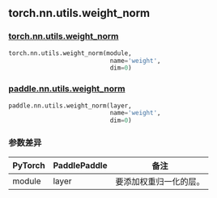 ## torch.nn.utils.weight_norm
### [torch.nn.utils.weight_norm](https://pytorch.org/docs/stable/generated/torch.nn.utils.weight_norm.html?highlight=nn+utils+weight_norm#torch.nn.utils.weight_norm)

```python
torch.nn.utils.weight_norm(module, 
                            name='weight', 
                            dim=0)
```

### [paddle.nn.utils.weight_norm](https://www.paddlepaddle.org.cn/documentation/docs/zh/api/paddle/nn/utils/weight_norm_cn.html#weight-norm)

```python
paddle.nn.utils.weight_norm(layer, 
                            name='weight', 
                            dim=0)
```
### 参数差异
| PyTorch       | PaddlePaddle | 备注                                                   |
| ------------- | ------------ | ------------------------------------------------------ |
| module        | layer        | 要添加权重归一化的层。                                    |  
